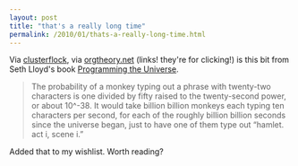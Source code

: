 ```yaml
---
layout: post
title: "that's a really long time"
permalink: /2010/01/thats-a-really-long-time.html
---
```


<p>Via <a href="http://www.clusterflock.org/2010/01/this-is-going-to-take-a-while.html">clusterflock</a>, via <a href="http://orgtheory.wordpress.com/2010/01/22/writing-isnt-easy/">orgtheory.net</a> (links! they're for clicking!) is this bit from Seth Lloyd's book <a href="http://www.amazon.com/gp/product/1400040922?ie=UTF8&amp;tag=statingtheobviou&amp;linkCode=as2&amp;camp=1789&amp;creative=390957&amp;creativeASIN=1400040922">Programming the Universe</a>.</p>

<blockquote>
  <p>The probability of a monkey typing out a phrase with twenty-two characters is one divided by fifty raised to the twenty-second power, or about 10^-38. It would take billion billion monkeys each typing ten characters per second, for each of the roughly billion billion seconds since the universe began, just to have one of them type out “hamlet. act i, scene i.”</p>
</blockquote>

<p>Added that to my wishlist. Worth reading?</p>



